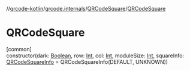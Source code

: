 //[qrcode-kotlin](../../../index.md)/[qrcode.internals](../index.md)/[QRCodeSquare](index.md)/[QRCodeSquare](-q-r-code-square.md)

# QRCodeSquare

[common]\
constructor(dark: [Boolean](https://kotlinlang.org/api/latest/jvm/stdlib/kotlin/-boolean/index.html), row: [Int](https://kotlinlang.org/api/latest/jvm/stdlib/kotlin/-int/index.html), col: [Int](https://kotlinlang.org/api/latest/jvm/stdlib/kotlin/-int/index.html), moduleSize: [Int](https://kotlinlang.org/api/latest/jvm/stdlib/kotlin/-int/index.html), squareInfo: [QRCodeSquareInfo](../-q-r-code-square-info/index.md) = QRCodeSquareInfo(DEFAULT, UNKNOWN))
